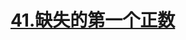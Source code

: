 # [41.缺失的第一个正数](https://leetcode.cn/problems/first-missing-positive/)

<SourceCode src="../.leetcode/41.缺失的第一个正数.ts" />
